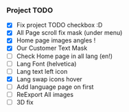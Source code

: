 ### Project TODO
- [x] Fix project TODO checkbox :D
- [X] All Page scroll fix mask (under menu)
- [X] Home page images angles !
- [X] Our Customer Text Mask 
- [ ] Check Home page in all lang (en!)
- [ ] Lang Font (helvetica)
- [ ] Lang text left icon
- [X] Lang swap icons hover
- [ ] Add language page on first
- [ ] ReExport All images
- [ ] 3D fix
